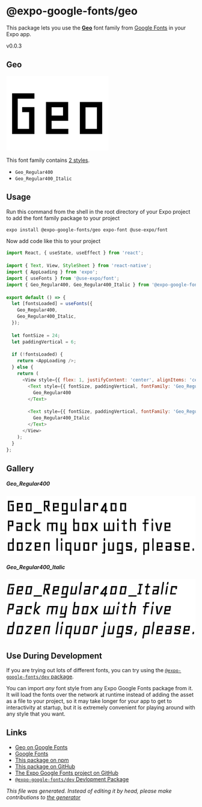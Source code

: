 # @expo-google-fonts/geo

This package lets you use the [**Geo**](https://fonts.google.com/specimen/Geo) font family from [Google Fonts](https://fonts.google.com/) in your Expo app.

v0.0.3

## Geo

![Geo](./font-family.png)

This font family contains [2 styles](#gallery).

- `Geo_Regular400`
- `Geo_Regular400_Italic`

## Usage

Run this command from the shell in the root directory of your Expo project to add the font family package to your project
```sh
expo install @expo-google-fonts/geo expo-font @use-expo/font
```

Now add code like this to your project
```js
import React, { useState, useEffect } from 'react';

import { Text, View, StyleSheet } from 'react-native';
import { AppLoading } from 'expo';
import { useFonts } from '@use-expo/font';
import { Geo_Regular400, Geo_Regular400_Italic } from '@expo-google-fonts/geo';

export default () => {
  let [fontsLoaded] = useFonts({
    Geo_Regular400,
    Geo_Regular400_Italic,
  });

  let fontSize = 24;
  let paddingVertical = 6;

  if (!fontsLoaded) {
    return <AppLoading />;
  } else {
    return (
      <View style={{ flex: 1, justifyContent: 'center', alignItems: 'center' }}>
        <Text style={{ fontSize, paddingVertical, fontFamily: 'Geo_Regular400' }}>
          Geo_Regular400
        </Text>

        <Text style={{ fontSize, paddingVertical, fontFamily: 'Geo_Regular400_Italic' }}>
          Geo_Regular400_Italic
        </Text>
      </View>
    );
  }
};

```

## Gallery

##### Geo_Regular400
![Geo_Regular400](./1eea344681e2eab82088131eca8f88554cd2107b68a5bc70ac8e0eeb7877920e.ttf.png)

##### Geo_Regular400_Italic
![Geo_Regular400_Italic](./6aff203bbf11c87ca0cbd331d3181277be2cc5f373a85fc6a0c898ed393d151b.ttf.png)


## Use During Development

If you are trying out lots of different fonts, you can try using the [`@expo-google-fonts/dev` package](https://github.com/expo/google-fonts/tree/master/font-packages/dev#readme).

You can import *any* font style from any Expo Google Fonts package from it. It will load the fonts
over the network at runtime instead of adding the asset as a file to your project, so it may take longer
for your app to get to interactivity at startup, but it is extremely convenient
for playing around with any style that you want.

## Links

- [Geo on Google Fonts](https://fonts.google.com/specimen/Geo)
- [Google Fonts](https://fonts.google.com/)
- [This package on npm](https://www.npmjs.com/package/@expo-google-fonts/geo)
- [This package on GitHub](https://github.com/expo/google-fonts/tree/master/font-packages/geo)
- [The Expo Google Fonts project on GitHub](https://github.com/expo/google-fonts)
- [`@expo-google-fonts/dev` Devlopment Package](https://github.com/expo/google-fonts/tree/master/font-packages/dev)


*This file was generated. Instead of editing it by head, please make contributions to [the generator](https://github.com/expo/google-fonts/tree/master/packages/generator)*
